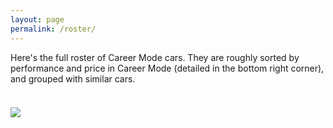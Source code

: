 ```yaml
---
layout: page
permalink: /roster/
---
```


Here's the full roster of Career Mode cars.
They are roughly sorted by performance and price in Career Mode (detailed in the bottom right corner), and grouped with similar cars.

<div style="margin-top: 37px"></div>
<img src="../assets/png/roster.png">
